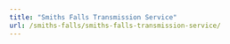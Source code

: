```yaml
---
title: "Smiths Falls Transmission Service"
url: /smiths-falls/smiths-falls-transmission-service/
---
```

